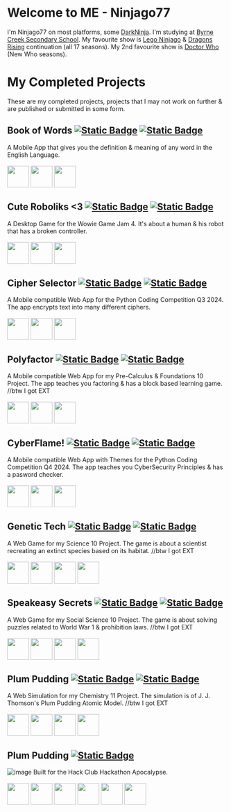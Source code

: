 # Welcome to ME - Ninjago77
I'm Ninjago77 on most platforms, some [DarkNinja](https://discord.com/users/619822198068084747). I'm studying at [Byrne Creek Secondary School](https://byrnecreek.burnabyschools.ca/). My favourite show is [Lego Ninjago](https://ninjago.fandom.com/wiki/List_of_Ninjago_episodes) & [Dragons Rising](https://ninjago.fandom.com/wiki/List_of_Ninjago:_Dragons_Rising_episodes) continuation (all 17 seasons). My 2nd favourite show is [Doctor Who](https://tardis.fandom.com/wiki/List_of_Doctor_Who_television_stories) (New Who seasons).

# My Completed Projects
These are my completed projects, projects that I may not work on further & are published or submitted in some form.

## Book of Words [![Static Badge](https://img.shields.io/badge/Click%20to%20view-Code-black?style=plastic)](https://github.com/Ninjago77/Book-Of-Words) [![Static Badge](https://img.shields.io/badge/Click%20to%20view-Project-green?style=plastic)](https://link.shantech.pro/book-of-words)
A Mobile App that gives you the definition & meaning of any word in the English Language. <br><br>
<img src="https://img.shields.io/badge/Built%20Using-%3A%20-blue?style=flat-square" height=50>
[<img src="https://storage.googleapis.com/cms-storage-bucket/0dbfcc7a59cd1cf16282.png" height=50>](https://flutter.dev/)
[<img src="https://dart.dev/assets/img/logo/dart-64.png" height=50>](https://dart.dev/)


## Cute Roboliks <3 [![Static Badge](https://img.shields.io/badge/Click%20to%20view-Code-black?style=plastic)](https://github.com/Ninjago77/cute-roboliks) [![Static Badge](https://img.shields.io/badge/Click%20to%20view-Project-green?style=plastic)](https://ninjago77.itch.io/cute-roboliks)
A Desktop Game for the Wowie Game Jam 4. It's about a human & his robot that has a broken controller. <br><br>
<img src="https://img.shields.io/badge/Built%20Using-%3A%20-blue?style=flat-square" height=50>
[<img src="https://s3.dualstack.us-east-2.amazonaws.com/pythondotorg-assets/media/community/logos/python-logo-only.png" height=50>](https://www.python.org/)
[<img src="https://user-images.githubusercontent.com/46412508/170405943-e75458ec-6cb4-462e-91ba-43c861a3d6cf.png" height=50>](https://www.pygame.org/)
<p>

## Cipher Selector [![Static Badge](https://img.shields.io/badge/Click%20to%20view-Code-black?style=plastic)](https://github.com/Ninjago77/Python_Competition_2024) [![Static Badge](https://img.shields.io/badge/Click%20to%20view-Project-green?style=plastic)](https://cipherselector.shantech.pro/)
A Mobile compatible Web App for the Python Coding Competition Q3 2024. The app encrypts text into many different ciphers. <br><br>
<img src="https://img.shields.io/badge/Built%20Using-%3A%20-blue?style=flat-square" height=50>
[<img src="https://s3.dualstack.us-east-2.amazonaws.com/pythondotorg-assets/media/community/logos/python-logo-only.png" height=50>](https://www.python.org/)
[<img src="https://github.com/user-attachments/assets/2f520e25-e137-4c1d-86d3-c254c7db43c2" height=50>](https://www.flet.dev/)

## Polyfactor [![Static Badge](https://img.shields.io/badge/Click%20to%20view-Code-black?style=plastic)](https://github.com/Ninjago77/PolyFactor) [![Static Badge](https://img.shields.io/badge/Click%20to%20view-Project-green?style=plastic)](https://polyfactor.shantech.pro/)
A Mobile compatible Web App for my Pre-Calculus & Foundations 10 Project. The app teaches you factoring & has a block based learning game. //btw I got EXT <br><br>
<img src="https://img.shields.io/badge/Built%20Using-%3A%20-blue?style=flat-square" height=50>
[<img src="https://s3.dualstack.us-east-2.amazonaws.com/pythondotorg-assets/media/community/logos/python-logo-only.png" height=50>](https://www.python.org/)
[<img src="https://github.com/user-attachments/assets/2f520e25-e137-4c1d-86d3-c254c7db43c2" height=50>](https://www.flet.dev/)

## CyberFlame! [![Static Badge](https://img.shields.io/badge/Click%20to%20view-Code-black?style=plastic)](https://github.com/Ninjago77/CyberFlame) [![Static Badge](https://img.shields.io/badge/Click%20to%20view-Project-green?style=plastic)](https://cyberflame.shantech.pro/)
A Mobile compatible Web App with Themes for the Python Coding Competition Q4 2024. The app teaches you CyberSecurity Principles & has a pasword checker. <br><br>
<img src="https://img.shields.io/badge/Built%20Using-%3A%20-blue?style=flat-square" height=50>
[<img src="https://s3.dualstack.us-east-2.amazonaws.com/pythondotorg-assets/media/community/logos/python-logo-only.png" height=50>](https://www.python.org/)
[<img src="https://github.com/user-attachments/assets/2f520e25-e137-4c1d-86d3-c254c7db43c2" height=50>](https://www.flet.dev/)

## Genetic Tech [![Static Badge](https://img.shields.io/badge/Click%20to%20view-Code-black?style=plastic)](https://github.com/Ninjago77/genetictech) [![Static Badge](https://img.shields.io/badge/Click%20to%20view-Project-green?style=plastic)](https://genetictech.shantech.pro/)
A Web Game for my Science 10 Project. The game is about a scientist recreating an extinct species based on its habitat. //btw I got EXT <br><br>
<img src="https://img.shields.io/badge/Built%20Using-%3A%20-blue?style=flat-square" height=50>
[<img src="https://upload.wikimedia.org/wikipedia/commons/3/38/HTML5_Badge.svg" height=50>](https://developer.mozilla.org/en-US/docs/Web/HTML)
[<img src="https://upload.wikimedia.org/wikipedia/commons/thumb/4/4c/Typescript_logo_2020.svg/512px-Typescript_logo_2020.svg.png" height=50>](https://www.typescriptlang.org/)
[<img src="https://kaboomjs.com/static/img/k.png" height=50>](https://kaboomjs.com/)

## Speakeasy Secrets [![Static Badge](https://img.shields.io/badge/Click%20to%20view-Code-black?style=plastic)](https://github.com/Ninjago77/speakeasysecrets) [![Static Badge](https://img.shields.io/badge/Click%20to%20view-Project-green?style=plastic)](https://speakeasysecrets.shantech.pro/)
A Web Game for my Social Science 10 Project. The game is about solving puzzles related to World War 1 & prohibition laws. //btw I got EXT <br><br>
<img src="https://img.shields.io/badge/Built%20Using-%3A%20-blue?style=flat-square" height=50>
[<img src="https://upload.wikimedia.org/wikipedia/commons/3/38/HTML5_Badge.svg" height=50>](https://developer.mozilla.org/en-US/docs/Web/HTML)
[<img src="https://upload.wikimedia.org/wikipedia/commons/thumb/4/4c/Typescript_logo_2020.svg/512px-Typescript_logo_2020.svg.png" height=50>](https://www.typescriptlang.org/)
[<img src="https://kaboomjs.com/static/img/k.png" height=50>](https://kaboomjs.com/)

## Plum Pudding [![Static Badge](https://img.shields.io/badge/Click%20to%20view-Code-black?style=plastic)](https://github.com/Ninjago77/JJPudding) [![Static Badge](https://img.shields.io/badge/Click%20to%20view-Project-green?style=plastic)](https://plumpudding.shantech.pro/)
A Web Simulation for my Chemistry 11 Project. The simulation is of J. J. Thomson's Plum Pudding Atomic Model. //btw I got EXT <br><br>
<img src="https://img.shields.io/badge/Built%20Using-%3A%20-blue?style=flat-square" height=50>
[<img src="https://upload.wikimedia.org/wikipedia/commons/3/38/HTML5_Badge.svg" height=50>](https://developer.mozilla.org/en-US/docs/Web/HTML)
[<img src="https://upload.wikimedia.org/wikipedia/commons/6/62/CSS3_logo.svg" height=50>](https://developer.mozilla.org/en-US/docs/Web/CSS)
[<img src="https://cdn.worldvectorlogo.com/logos/javascript-1.svg" height=50>](https://developer.mozilla.org/en-US/docs/Web/JavaScript)

## Plum Pudding [![Static Badge](https://img.shields.io/badge/Click%20to%20view-Code-black?style=plastic)](https://github.com/qcoral/apocalypse-project-2024)
![image](https://github.com/user-attachments/assets/49640155-5867-402e-ba8b-083df5f133c7)
Built for the Hack Club Hackathon Apocalypse. <br> <br>
<img src="https://img.shields.io/badge/Built%20Using-%3A%20-blue?style=flat-square" height=50>
[<img src="https://upload.wikimedia.org/wikipedia/commons/3/38/HTML5_Badge.svg" height=50>](https://developer.mozilla.org/en-US/docs/Web/HTML)
[<img src="https://upload.wikimedia.org/wikipedia/commons/thumb/4/4c/Typescript_logo_2020.svg/512px-Typescript_logo_2020.svg.png" height=50>](https://www.typescriptlang.org/)
[<img src="https://upload.wikimedia.org/wikipedia/commons/a/a7/React-icon.svg" height=50>](https://react.dev/)
[<img src="https://tailwindcss.com/_next/static/media/tailwindcss-mark.3c5441fc7a190fb1800d4a5c7f07ba4b1345a9c8.svg" width=50 height=50>](https://tailwindcss.com/)
[<img src="https://cdn.worldvectorlogo.com/logos/arduino-1.svg" height=50>](https://www.arduino.cc/)


<!--
## Technologies & Tools
### I am an expert in these or I know them very well:-
### I am learning these:-
-->
<!--

## Location History
 - Vancouver, Canada
   - ![Static Badge](https://img.shields.io/badge/Years%20Lived-1-blue)
 - Msheireb, Qatar
   - ![Static Badge](https://img.shields.io/badge/Years%20Lived-1-blue)
 - Al Wukair, Qatar
   - ![Static Badge](https://img.shields.io/badge/Years%20Lived-3-lightgreen)
 - Bangalore, India
   - ![Static Badge](https://img.shields.io/badge/Years%20Lived-3-lightgreen)
 - Bin Mahmoud, Qatar
   - ![Static Badge](https://img.shields.io/badge/Years%20Lived-5-purple)
 - Hyderabad, India
   - ![Static Badge](https://img.shields.io/badge/Years%20Lived-3-lightgreen)
 - Chennai, India
   - ![Static Badge](https://img.shields.io/badge/Years%20Lived-Every%20Year%20Inbetween-pink)

## Education History
 - [Byrne Creek Secondary School](https://byrnecreek.burnabyschools.ca/)
   - ![Static Badge](https://img.shields.io/badge/Grade-10th-orange)
   - 
-->


<!--
**Ninjago77/ninjago77** is a ✨ _special_ ✨ repository because its `README.md` (this file) appears on your GitHub profile.

Here are some ideas to get you started:

- 🔭 I’m currently working on ...
- 🌱 I’m currently learning ...
- 👯 I’m looking to collaborate on ...
- 🤔 I’m looking for help with ...
- 💬 Ask me about ...
- 📫 How to reach me: ...
- 😄 Pronouns: ...
- ⚡ Fun fact: ...
-->
